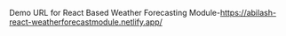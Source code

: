 Demo URL for React Based Weather Forecasting Module-https://abilash-react-weatherforecastmodule.netlify.app/
